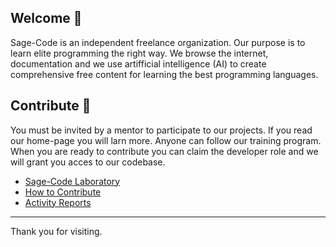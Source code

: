 ## Welcome 👋

Sage-Code is an independent freelance organization. Our purpose is to learn elite programming the right way. We browse the internet, documentation and we use artifficial intelligence (AI) to create comprehensive free content for learning the best programming languages.

## Contribute 🎁

You must be invited by a mentor to participate to our projects. If you read our home-page you will larn more. Anyone can follow our training program. When you are ready to contribute you can claim the developer role and we will grant you acces to our codebase.

* [Sage-Code Laboratory](http://sagecode.net)
* [How to Contribute](https://github.com/sage-code/.github/tree/main/profile/contribute.md)
* [Activity Reports](https://github.com/sage-code/.github/tree/main/reports/readme.md)
---
Thank you for visiting.
